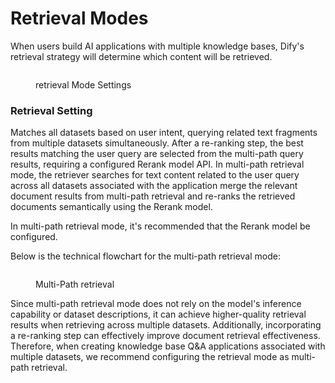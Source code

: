 # Retrieval Modes

When users build AI applications with multiple knowledge bases, Dify's retrieval strategy will determine which content will be retrieved.

<figure><img src="https://assets-docs.dify.ai//img/en/retrieval-augment/200496cb1677e73dab28007c74b044a9.webp" alt=""><figcaption><p>retrieval Mode Settings</p></figcaption></figure>

### Retrieval Setting

Matches all datasets based on user intent, querying related text fragments from multiple datasets simultaneously. After a re-ranking step, the best results matching the user query are selected from the multi-path query results, requiring a configured Rerank model API. In multi-path retrieval mode, the retriever searches for text content related to the user query across all datasets associated with the application merge the relevant document results from multi-path retrieval and re-ranks the retrieved documents semantically using the Rerank model.

In multi-path retrieval mode, it's recommended that the Rerank model be configured.

Below is the technical flowchart for the multi-path retrieval mode:

<figure><img src="https://assets-docs.dify.ai//img/en/retrieval-augment/cf9b4d10e65ad7d0e42b9c69045da709.webp" alt=""><figcaption><p>Multi-Path retrieval</p></figcaption></figure>

Since multi-path retrieval mode does not rely on the model's inference capability or dataset descriptions, it can achieve higher-quality retrieval results when retrieving across multiple datasets. Additionally, incorporating a re-ranking step can effectively improve document retrieval effectiveness. Therefore, when creating knowledge base Q\&A applications associated with multiple datasets, we recommend configuring the retrieval mode as multi-path retrieval.
